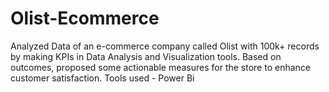 # Olist-Ecommerce
Analyzed Data of an e-commerce company called Olist with 100k+ records by making KPIs in Data Analysis and Visualization tools.
Based on outcomes, proposed some actionable measures for the store to enhance customer satisfaction.
Tools used - Power Bi
